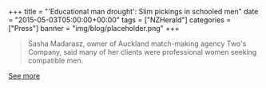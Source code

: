 +++
title = "'Educational man drought': Slim pickings in schooled men"
date = "2015-05-03T05:00:00+00:00"
tags = ["NZHerald"]
categories = ["Press"]
banner = "img/blog/placeholder.png"
+++

> Sasha Madarasz, owner of Auckland match-making agency Two's Company, said many of her clients were professional women seeking compatible men.

<a href="http://nzh.tw/11442373">See more</a>